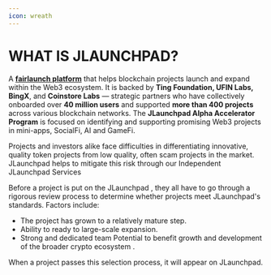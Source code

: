 ```yaml
---
icon: wreath
---
```


# WHAT IS JLAUNCHPAD?

A [**fairlaunch platform**](https://www.jlaunchpad.com/) that helps blockchain projects launch and expand within the Web3 ecosystem. It is backed by **Ting Foundation, UFIN Labs, BingX**, and **Coinstore Labs** — strategic partners who have collectively onboarded over **40 million users** and supported **more than 400 projects** across various blockchain networks. The **JLaunchpad Alpha Accelerator Program** is focused on identifying and supporting promising Web3 projects in mini-apps, SocialFi, AI and GameFi.

Projects and investors alike face difficulties in differentiating innovative, quality token projects from low quality, often scam projects in the market. JLaunchpad helps to mitigate this risk through our Independent JLaunchpad Services

Before a project is put on the JLaunchpad , they all have to go through a rigorous review process to determine whether projects meet JLaunchpad's standards. Factors include:&#x20;

* The project has grown to a relatively mature step.
* Ability to ready to large-scale expansion.
* Strong and dedicated team Potential to benefit growth and development of the broader crypto ecosystem .

When a project passes this selection process, it will appear on JLaunchpad.
